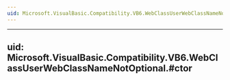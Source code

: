 ```yaml
---
uid: Microsoft.VisualBasic.Compatibility.VB6.WebClassUserWebClassNameNotOptional
---
```


---
uid: Microsoft.VisualBasic.Compatibility.VB6.WebClassUserWebClassNameNotOptional.#ctor
---
